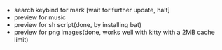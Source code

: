* search keybind for mark [wait for further update, halt]
* preview for music
* preview for sh script(done, by installing bat)
* preview for png images(done, works well with kitty with a 2MB cache limit)

